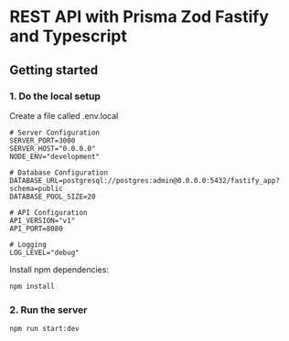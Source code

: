# REST API with Prisma Zod Fastify and Typescript

## Getting started

### 1. Do the local setup

Create a file called .env.local

```env
# Server Configuration
SERVER_PORT=3000
SERVER_HOST="0.0.0.0"
NODE_ENV="development"

# Database Configuration
DATABASE_URL=postgresql://postgres:admin@0.0.0.0:5432/fastify_app?schema=public
DATABASE_POOL_SIZE=20

# API Configuration
API_VERSION="v1"
API_PORT=8080

# Logging
LOG_LEVEL="debug"
```

Install npm dependencies:

```bash
npm install
```

### 2. Run the server

```bash
npm run start:dev
```
